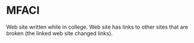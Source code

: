 # MFACI
Web site written while in college.
Web site has links to other sites that are broken (the linked web site changed links).
